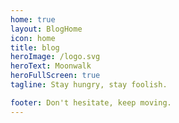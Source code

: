 ```yaml
---
home: true
layout: BlogHome
icon: home
title: blog
heroImage: /logo.svg
heroText: Moonwalk
heroFullScreen: true
tagline: Stay hungry, stay foolish.

footer: Don't hesitate, keep moving.
---
```

